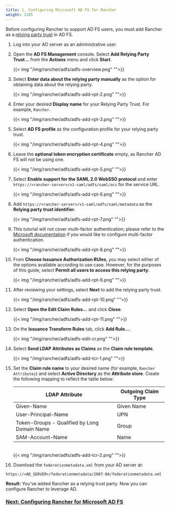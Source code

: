 ```yaml
---
title: 1. Configuring Microsoft AD FS for Rancher
weight: 1205
---
```


Before configuring Rancher to support AD FS users, you must add Rancher as a [relying party trust](https://docs.microsoft.com/en-us/windows-server/identity/ad-fs/technical-reference/understanding-key-ad-fs-concepts) in AD FS. 

1. Log into your AD server as an administrative user.

1. Open the **AD FS Management** console. Select **Add Relying Party Trust...** from the **Actions** menu and click **Start**.
  
    {{< img "/img/rancher/adfs/adfs-overview.png" "">}}

1. Select **Enter data about the relying party manually** as the option for obtaining data about the relying party.

    {{< img "/img/rancher/adfs/adfs-add-rpt-2.png" "">}}
    
1. Enter your desired **Display name** for your Relying Party Trust. For example, `Rancher`.

    {{< img "/img/rancher/adfs/adfs-add-rpt-3.png" "">}}
  
1. Select **AD FS profile** as the configuration profile for your relying party trust.
  
    {{< img "/img/rancher/adfs/adfs-add-rpt-4.png" "">}}
  
1. Leave the **optional token encryption certificate** empty, as Rancher AD FS will not be using one.
  
    {{< img "/img/rancher/adfs/adfs-add-rpt-5.png" "">}}
  
1. Select **Enable support for the SAML 2.0 WebSSO protocol**
  and enter `https://<rancher-server>/v1-saml/adfs/saml/acs` for the service URL.
  
    {{< img "/img/rancher/adfs/adfs-add-rpt-6.png" "">}}
  
1. Add `https://<rancher-server>/v1-saml/adfs/saml/metadata` as the **Relying party trust identifier**.
  
    {{< img "/img/rancher/adfs/adfs-add-rpt-7.png" "">}}
  
1. This tutorial will not cover multi-factor authentication; please refer to the [Microsoft documentation](https://docs.microsoft.com/en-us/windows-server/identity/ad-fs/operations/configure-additional-authentication-methods-for-ad-fs) if you would like to configure multi-factor authentication.
  
    {{< img "/img/rancher/adfs/adfs-add-rpt-8.png" "">}}
  
1. From **Choose Issuance Authorization RUles**, you may select either of the options available according to use case. However, for the purposes of this guide, select **Permit all users to access this relying party**.
  
    {{< img "/img/rancher/adfs/adfs-add-rpt-9.png" "">}}

1. After reviewing your settings, select **Next** to add the relying party trust.
  
    {{< img "/img/rancher/adfs/adfs-add-rpt-10.png" "">}}

  
1. Select **Open the Edit Claim Rules...** and click **Close**.
  
    {{< img "/img/rancher/adfs/adfs-add-rpt-11.png" "">}}
  
1. On the **Issuance Transform Rules** tab, click **Add Rule...**.
  
    {{< img "/img/rancher/adfs/adfs-edit-cr.png" "">}}
  
1. Select **Send LDAP Attributes as Claims** as the **Claim rule template**.

    {{< img "/img/rancher/adfs/adfs-add-tcr-1.png" "">}}
  
1. Set the **Claim rule name** to your desired name (for example, `Rancher Attributes`) and select **Active Directory** as the **Attribute store**. Create the following mapping to reflect the table below:

    | LDAP Attribute                               | Outgoing Claim Type |
    | -------------------------------------------- | ------------------- |
    | Given-Name                                   | Given Name          |
    | User-Principal-Name                          | UPN                 |
    | Token-Groups - Qualified by Long Domain Name | Group               |
    | SAM-Account-Name                             | Name                |
    <br/>
    {{< img "/img/rancher/adfs/adfs-add-tcr-2.png" "">}}

1. Download the `federationmetadata.xml` from your AD server at: 
```
https://<AD_SERVER>/federationmetadata/2007-06/federationmetadata.xml
```

**Result:** You've added Rancher as a relying trust party. Now you can configure Rancher to leverage AD.

### [Next: Configuring Rancher for Microsoft AD FS](./admin-settings/authentication/microsoft-adfs/rancher-adfs-setup.md)
